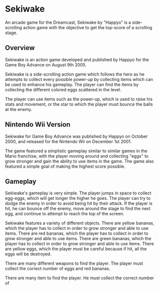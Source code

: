 # Sekiwake

An arcade game for the Dreamcast, Sekiwake by "Happyo" is a side-scrolling action game with the objective to get the top-score of a scrolling stage.

## Overview

Sekiwake is an action game developed and published by Happyo for the Game Boy Advance on August 9th 2005.

Sekiwake is a side-scrolling action game which follows the hero as he attempts to collect every possible power-up by collecting items which can be used to enhance his gameplay. The player can find the items by collecting the different colored eggs scattered in the level.

The player can use items such as the power-up, which is used to raise his stats and movement, or the star to which the player must bounce the balls at the enemy.

## Nintendo Wii Version

Sekiwake for Game Boy Advance was published by Happyo on October 2000, and released for the Nintendo Wii on December 1st 2001.

The game featured a simplistic gameplay similar to similar games in the Mario franchise, with the player moving around and collecting "eggs" to grow stronger and gain the ability to use items in the game. The game also featured a simple goal of making the highest score possible.

## Gameplay

Sekiwake's gameplay is very simple. The player jumps in space to collect egg-eggs, which will get longer the higher he goes. The player can try to dodge the enemy in order to avoid being hit by their attack. If the player is hit, he can bounce off the enemy, move around the stage to find the next egg, and continue to attempt to reach the top of the screen.

Sekiwake features a variety of different objects. There are yellow bananas, which the player has to collect in order to grow stronger and able to use items. There are red bananas, which the player has to collect in order to grow stronger and able to use items. There are green bananas, which the player has to collect in order to grow stronger and able to use items. There are yellow eggs, which the player must be careful because if hit, all the eggs will be destroyed.

There are many different weapons to find the player. The player must collect the correct number of eggs and red bananas.

There are many item to find the player. He must collect the correct number of